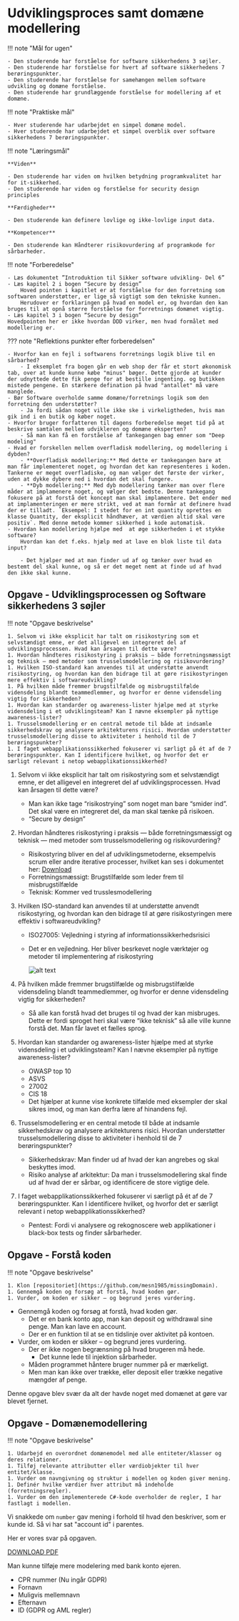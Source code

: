 # Udviklingsproces samt domæne modellering

!!! note "Mål for ugen"

    - Den studerende har forståelse for software sikkerhedens 3 søjler.
    - Den studerende har forståelse for hvert af software sikkerhedens 7 berøringspunkter.
    - Den studerende har forståelse for samehængen mellem software udvikling og domæne forståelse.
    - Den studerende har grundlæggende forståelse for modellering af et domæne.

!!! note "Praktiske mål"

    - Hver studerende har udarbejdet en simpel domæne model.
    - Hver studerende har udarbejdet et simpel overblik over software sikkerhedens 7 berøringspunkter.

!!! note "Læringsmål"

    **Viden**

    - Den studerende har viden om hvilken betydning programkvalitet har for it-sikkerhed.
    - Den studerende har viden og forståelse for security design principles

    **Færdigheder**

    - Den studerende kan definere lovlige og ikke-lovlige input data.

    **Kompetencer**

    - Den studerende kan Håndterer risikovurdering af programkode for sårbarheder.

!!! note "Forberedelse"


    - Læs dokumentet ”Introduktion til Sikker software udvikling- Del 6”
    - Læs kapitel 2 i bogen “Secure by design”
        Hoved pointen i kapitlet er at forståelse for den forretning som softwaren understøtter, er lige så vigtigt som den tekniske kunnen.
        Herudover er forklaringen på hvad en model er, og hvordan den kan bruges til at opnå større forståelse for forretnings domænet vigtig.
    - Læs kapitel 3 i bogen “Secure by design”
    Hovedpointen her er ikke hvordan DDD virker, men hvad formålet med modellering er.


??? note "Reflektions punkter efter forberedelsen"

    - Hvorfor kan en fejl i softwarens forretnings logik blive til en sårbarhed?
        - I eksemplet fra bogen går en web shop der får et stort økonomisk tab, over at kunde kunne købe "minus" bøger. Dette gjorde at kunder der udnyttede dette fik penge for at bestille ingenting. og butikken mistede pengene. En stærkere defination på hvad "antallet" må være manglede.
    - Bør Software overholde samme domæne/forretnings logik som den forretning den understøtter?
        - Ja fordi sådan noget ville ikke ske i virkeligtheden, hvis man gik ind i en butik og køber noget.
    - Hvorfor bruger forfatteren til dagens forberedelse meget tid på at beskrive samtalen mellem udvikleren og domæne eksperten? 
        - Så man kan få en forståelse af tankegangen bag emner som "Deep modeling"
    - Hvad er forskellen mellem overfladisk modellering, og modellering i dybden?
        - **Overfladisk modellering:** Med dette er tankegangen bare at man får implementeret noget, og hvordan det kan representeres i koden. Tankerne er meget overfladiske, og man vælger det første der virker, uden at dykke dybere ned i hvordan det skal fungere.
        - **Dyb modellering:** Med dyb modellering tænker man over flere måder at implamenere noget, og vælger det bedste. Denne tankegang fokusere på at forstå det koncept man skal implamentere. Det ender med at implamenteringen er mere strikt, ved at man formår at definere hvad der er tilladt. `Eksempel: I stedet for en int quantity oprettes en klasse Quantity, der eksplicit håndhæver, at værdien altid skal være positiv`. Med denne metode kommer sikkerhed i kode automatisk.
    - Hvordan kan modellering hjælpe med  at øge sikkerheden i et stykke software?
        Hvordan kan det f.eks. hjælp med at lave en blok liste til data input?

        - Det hjælper med at man finder ud af og tænker over hvad en bestemt del skal kunne, og så er det meget nemt at finde ud af hvad den ikke skal kunne.

## Opgave - Udviklingsprocessen og Software sikkerhedens 3 søjler

!!! note "Opgave beskrivelse"



    1. Selvom vi ikke eksplicit har talt om risikostyring som et selvstændigt emne, er det alligevel en integreret del af udviklingsprocessen. Hvad kan årsagen til dette være?
    1. Hvordan håndteres risikostyring i praksis — både forretningsmæssigt og teknisk — med metoder som trusselsmodellering og risikovurdering?
    1. Hvilken ISO-standard kan anvendes til at understøtte anvendt risikostyring, og hvordan kan den bidrage til at gøre risikostyringen mere effektiv i softwareudvikling?
    1. På hvilken måde fremmer brugstilfælde og misbrugstilfælde vidensdeling blandt teammedlemmer, og hvorfor er denne vidensdeling vigtig for sikkerheden?
    1. Hvordan kan standarder og awareness-lister hjælpe med at styrke vidensdeling i et udviklingsteam? Kan I nævne eksempler på nyttige awareness-lister?
    1. Trusselsmodellering er en central metode til både at indsamle sikkerhedskrav og analysere arkitekturens risici. Hvordan understøtter trusselsmodellering disse to aktiviteter i henhold til de 7 berøringspunkter?
    1. I faget webapplikationssikkerhed fokuserer vi særligt på ét af de 7 berøringspunkter. Kan I identificere hvilket, og hvorfor det er særligt relevant i netop webapplikationssikkerhed?


1. Selvom vi ikke eksplicit har talt om risikostyring som et selvstændigt emne, er det alligevel en integreret del af udviklingsprocessen. Hvad kan årsagen til dette være?
    - Man kan ikke tage “risikostrying” som noget man bare “smider ind”. Det skal være en integreret del, da man skal tænke på risikoen.
    - “Secure by design”

1. Hvordan håndteres risikostyring i praksis — både forretningsmæssigt og teknisk — med metoder som trusselsmodellering og risikovurdering?
    - Risikostyring bliver en del af udviklingsmetoderne, eksempelvis scrum eller andre iterative processer, hvilket kan ses i dokumentet her: [Download](Introduktion%20til%20software%20sikkerhed_Del6_en_mere_sikker_udviklingsproces.pdf)
    - Forretningsmæssigt: Brugstilfælde som leder frem til misbrugstilfælde
    - Teknisk: Kommer ved trusslesmodellering

1. Hvilken ISO-standard kan anvendes til at understøtte anvendt risikostyring, og hvordan kan den bidrage til at gøre risikostyringen mere effektiv i softwareudvikling?
    - ISO27005: Vejledning i styring af informationssikkerhedsrisici
    - Det er en vejledning. Her bliver besrkevet nogle værktøjer og metoder til implementering af risikostyring

        ![alt text](image.png)

1. På hvilken måde fremmer brugstilfælde og misbrugstilfælde vidensdeling blandt teammedlemmer, og hvorfor er denne vidensdeling vigtig for sikkerheden?
    - Så alle kan forstå hvad det bruges til og hvad der kan misbruges. Dette er fordi sproget heri skal være “ikke teknisk” så alle ville kunne forstå det. Man får lavet et fælles sprog.
1. Hvordan kan standarder og awareness-lister hjælpe med at styrke vidensdeling i et udviklingsteam? Kan I nævne eksempler på nyttige awareness-lister?
    - OWASP top 10
    - ASVS
    - 27002
    - CIS 18
    - Det hjælper at kunne vise konkrete tilfælde med eksempler der skal sikres imod, og man kan derfra lære af hinandens fejl.

1. Trusselsmodellering er en central metode til både at indsamle sikkerhedskrav og analysere arkitekturens risici. Hvordan understøtter trusselsmodellering disse to aktiviteter i henhold til de 7 berøringspunkter?
    - Sikkerhedskrav: Man finder ud af hvad der kan angrebes og skal beskyttes imod.
    - Risiko analyse af arkitektur: Da man i trusselsmodellering skal finde ud af hvad der er sårbar, og identificere de store vigtige dele.

1. I faget webapplikationssikkerhed fokuserer vi særligt på ét af de 7 berøringspunkter. Kan I identificere hvilket, og hvorfor det er særligt relevant i netop webapplikationssikkerhed?
    - Pentest: Fordi vi analysere og rekognoscere web applikationer i black-box tests og finder sårbarheder.

## Opgave - Forstå koden

!!! note "Opgave beskrivelse"

    1. Klon [repositoriet](https://github.com/mesn1985/missingDomain).
    1. Gennemgå koden og forsøg at forstå, hvad koden gør.
    1. Vurder, om koden er sikker – og begrund jeres vurdering.

- Gennemgå koden og forsøg at forstå, hvad koden gør.
    - Det er en bank konto app, man kan deposit og withdrawal sine penge. Man kan lave en account.
    - Der er en funktion til at se en tidslinje over aktivitet på kontoen.
- Vurder, om koden er sikker – og begrund jeres vurdering.
    - Der er ikke nogen begrænsning på hvad brugeren må hede.
        - Det kunne lede til injektion sårbarheder.
    - Måden programmet håntere bruger nummer på er mærkeligt.
    - Men man kan ikke over trække, eller deposit eller trække negative mængder af penge.

Denne opgave blev svær da alt der havde noget med domænet at gøre var blevet fjernet.

## Opgave - Domænemodellering

!!! note "Opgave beskrivelse"

    1. Udarbejd en overordnet domænemodel med alle entiteter/klasser og deres relationer.
    1. Tilføj relevante attributter eller værdiobjekter til hver entitet/klasse.
    1. Vurder om navngivning og struktur i modellen og koden giver mening.
    1. Definér hvilke værdier hver attribut må indeholde (forretningsregler).
    1. Vurder om den implementerede C#-kode overholder de regler, I har fastlagt i modellen.

Vi snakkede om `number` gav mening i forhold til hvad den beskriver, som er kunde id. Så vi har sat "account id" i parentes.

Her er vores svar på opgaven. 

[DOWNLOAD PDF](Domænemodellering.pdf)

Man kunne tilføje mere modelering med bank konto ejeren.

- CPR nummer (Nu ingår GDPR)
- Fornavn
- Muligvis mellemnavn
- Efternavn
- ID (GDPR og AML regler)